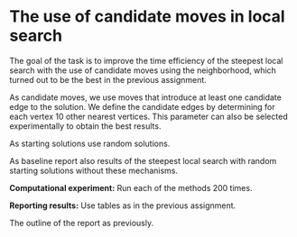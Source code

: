 # The use of candidate moves in local search

The goal of the task is to improve the time efficiency of the steepest local search with the use of candidate moves using the neighborhood, which turned out to be the best in the previous assignment.

As candidate moves, we use moves that introduce at least one candidate edge to the solution. We define the candidate edges by determining for each vertex 10 other nearest vertices. This parameter can also be selected experimentally to obtain the best results.

As starting solutions use random solutions.

As baseline report also results of the steepest local search with random starting solutions without these mechanisms.

**Computational experiment:** Run each of the methods 200 times.

**Reporting results:** Use tables as in the previous assignment.

The outline of the report as previously.